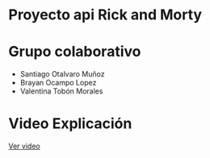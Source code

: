 # Proyecto api Rick and Morty

# Grupo colaborativo
- Santiago Otalvaro Muñoz
- Brayan Ocampo Lopez
- Valentina Tobón Morales

# Video Explicación
[Ver video](./video.mp4)
